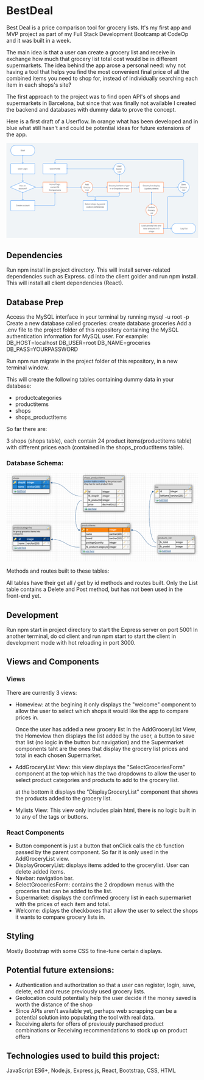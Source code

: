 # BestDeal

Best Deal is a price comparison tool for grocery lists. It's my first app and MVP project as part of my Full Stack Development Bootcamp at CodeOp and it was built in a week. 

The main idea is that a user can create a grocery list and receive in exchange how much that grocery list total cost would be in different supermarkets.
The idea behind the app arose a personal need:  why not having a tool that helps you find the most convenient final price of all the combined items you need to shop for, instead of individually searching each item in each shops's site?

The first approach to the project was to find open API's of shops and supermarkets in Barcelona, but since that was finally not available I created the backend and databases with dummy data to prove the concept. 

Here is a first draft of a Userflow. In orange what has been developed and in blue what still hasn't and could be potential ideas for future extensions of the app.

![Userflow](support/Userflow.png)

## Dependencies

Run npm install in project directory. This will install server-related dependencies such as Express.
cd into the client golder and run npm install. This will install  all client dependencies (React).

## Database Prep

Access the MySQL interface in your terminal by running mysql -u root -p
Create a new database called groceries: create database groceries
Add a .env file to the project folder of this repository containing the MySQL authentication information for MySQL user. For example:
DB_HOST=localhost
DB_USER=root
DB_NAME=groceries
DB_PASS=YOURPASSWORD

Run npm run migrate in the project folder of this repository, in a new terminal window.

This will create the following tables containing dummy data in your database:

- productcategories
- productitems
- shops
- shops_productItems

So far there are:

3 shops (shops table), each contain 24 product items(productitems table) with different prices each (contained in the shops_productItems table).

### Database Schema: 

![table relationships](support/tables-dbdesigner.png)

Methods and routes built to these tables:

All tables have their get all / get by id methods and routes built. Only the List table contains a Delete and Post method, but has not been used in the front-end yet.

## Development

Run npm start in project directory to start the Express server on port 5001
In another terminal, do cd client and run npm start to start the client in development mode with hot reloading in port 3000.

## Views and Components

### Views

There are currently 3 views:

- Homeview:
  at the begining it only displays the "welcome" component to allow the user to select which shops it would like the app to compare prices in.

  Once the user has added a new grocery list in the AddGroceryList View, the Homeview then displays the list added by the user, a button to save that list (no logic in the button but navigation) and the Supermarket components taht are the ones that display the grocery list prices and total in each chosen Supermarket.

- AddGroceryList View:
  this view displays the "SelectGroceriesForm" component at the top which has the two dropdowns to allow the user to select product categories and products to add to the grocery list.

  at the bottom it displays the "DisplayGroceryList" component that shows the products added to the grocery list.

- Mylists View:
  This view only includes plain html, there is no logic built in to any of the tags or buttons.

### React Components

- Button component is just a button that onClick calls the cb function passed by the parent component. So far it is only used in the AddGroceryList view.
- DisplayGroceryList: displays items added to the grocerylist. User can delete added items.
- Navbar: navigation bar.
- SelectGroceriesForm: contains the 2 dropdown menus with the groceries that can be added to the list.
- Supermarket: displays the confirmed grocery list in each supermarket with the prices of each item and total.
- Welcome: diplays the checkboxes that allow the user to select the shops it wants to compare grocery lists in.

## Styling

Mostly Bootstrap with some CSS to fine-tune certain displays.

## Potential future extensions:

- Authentication and authorization so that a user can register, login, save, delete, edit and reuse previously used grocery lists.
- Geolocation could potentially help the user decide if the money saved is worth the distance of the shop
- Since APIs aren't available yet, perhaps web scrapping can be a potential solution into populating the tool with real data.
- Receiving alerts for offers of previously purchased product combinations or Receiving recommendations to stock up on product offers

## Technologies used to build this project:

JavaScript ES6+, Node.js, Express.js, React, Bootstrap, CSS, HTML

